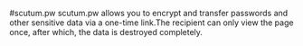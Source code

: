 #scutum.pw
scutum.pw allows you to encrypt and transfer passwords and other sensitive data via a one-time link.The recipient can only view the page once, after which, the data is destroyed completely.